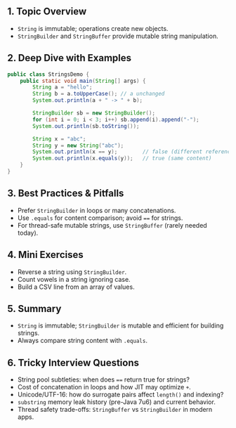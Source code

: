 ## 1. Topic Overview

- `String` is immutable; operations create new objects.
- `StringBuilder` and `StringBuffer` provide mutable string manipulation.

## 2. Deep Dive with Examples

```java
public class StringsDemo {
    public static void main(String[] args) {
        String a = "hello";
        String b = a.toUpperCase(); // a unchanged
        System.out.println(a + " -> " + b);

        StringBuilder sb = new StringBuilder();
        for (int i = 0; i < 3; i++) sb.append(i).append("-");
        System.out.println(sb.toString());

        String x = "abc";
        String y = new String("abc");
        System.out.println(x == y);        // false (different references)
        System.out.println(x.equals(y));   // true (same content)
    }
}
```

## 3. Best Practices & Pitfalls

- Prefer `StringBuilder` in loops or many concatenations.
- Use `.equals` for content comparison; avoid `==` for strings.
- For thread-safe mutable strings, use `StringBuffer` (rarely needed today).

## 4. Mini Exercises

- Reverse a string using `StringBuilder`.
- Count vowels in a string ignoring case.
- Build a CSV line from an array of values.

## 5. Summary

- `String` is immutable; `StringBuilder` is mutable and efficient for building strings.
- Always compare string content with `.equals`.

## 6. Tricky Interview Questions

- String pool subtleties: when does `==` return true for strings?
- Cost of concatenation in loops and how JIT may optimize `+`.
- Unicode/UTF-16: how do surrogate pairs affect `length()` and indexing?
- `substring` memory leak history (pre-Java 7u6) and current behavior.
- Thread safety trade-offs: `StringBuffer` vs `StringBuilder` in modern apps.
